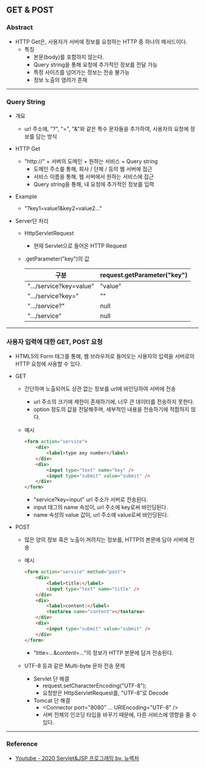 ## GET & POST

### Abstract

- HTTP Get은, 사용자가 서버에 정보를 요청하는 HTTP 중 하나의 메서드이다. 
  - 특징
    - 본문(body)를 포함하지 않는다. 
    - Query string을 통해 요청에 추가적인 정보를 전달 가능
    - 특정 사이즈를 넘어가는 정보는 전송 불가능
    - 정보 노출의 염려가 존재

---

### Query String

- 개요

  - url 주소에, "?", "=", "&"와 같은 특수 문자들을 추가하여, 사용자의 요청에 정보를 담는 방식

- HTTP Get

  - "http://" + 서버의 도메인 + 원하는 서비스 + Query string
    - 도메인 주소를 통해, 회사 / 단체 / 등의 웹 서버에 접근
    - 서비스 이름을 통해, 웹 서버에서 원하는 서비스에 접근
    - Query string을 통해, 내 요청에 추가적인 정보를 입력

- Example

  - "?key1=value1&key2=value2..."

- Server단 처리

  - HttpServletRequest

    - 현재 Servlet으로 들어온 HTTP Request

  - .getParameter("key")의 값

    | 구분                    | request.getParameter("key") |
    | ----------------------- | --------------------------- |
    | ".../service?key=value" | "value"                     |
    | ".../service?key="      | ""                          |
    | ".../service?"          | null                        |
    | ".../service"           | null                        |

---

### 사용자 입력에 대한 GET, POST 요청

- HTML5의 Form 태그를 통해, 웹 브라우저로 들어오는 사용자의 입력을 서버로의 HTTP 요청에 사용할 수 있다. 

- GET

  - 간단하며 노출되어도 상관 없는 정보를 url에 바인딩하여 서버에 전송

    - url 주소의 크기에 제한이 존재하기에, 너무 큰 데이터를 전송하지 못한다. 
    - option 정도의 값을 전달해주며, 세부적인 내용을 전송하기에 적합하지 않다. 

  - 예시

    ```html
    <form action="service">
        <div>
            <label>type any number</label>
        </div>
        <div>
            <input type="text" name="key" />
            <input type="submit" value="submit" />
        </div>
    </form>
    ```

    - "service?key=input" url 주소가 서버로 전송된다. 
    - input 태그의 name 속성이, url 주소에 key로써 바인딩된다. 
    - name 속성의 value 값이, url 주소에 value로써 바인딩된다. 

- POST

  - 많은 양의 정보 혹은 노출이 꺼려지는 정보를, HTTP의 본문에 담아 서버에 전송

  - 예시

    ```html
    <form action="service" method="post">
        <div>
            <label>title:</label>
            <input type="text" name="title" />
        </div>
        <div>
            <label>content:</label>
            <textarea name="content"></textarea>
        </div>
        <div>
            <input type="submit" value="submit" />
        </div>
    </form>
    ```

    - "title=...&content=..."의 정보가 HTTP 본문에 담겨 전송된다. 

  - UTF-8 등과 같은 Multi-byte 문자 전송 문제

    - Servlet 단 해결
      - request.setCharacterEncoding("UTF-8");
      - 요청받은 HttpServletRequest를, "UTF-8"로 Decode
    - Tomcat 단 해결
      - <Connector port="8080" ... URIEncoding="UTF-8" />
      - 서버 전체의 인코딩 타입을 바꾸기 때문에, 다른 서비스에 영향을 줄 수 있다. 

---

### Reference

- [Youtube - 2020 Servlet&JSP 프로그래밍 by. 뉴렉처](https://www.youtube.com/channel/UC5-ixpj8DioZqmrasj6Ihpw)
